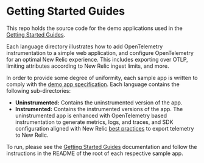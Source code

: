# Getting Started Guides

This repo holds the source code for the demo applications used in the [Getting Started Guides](https://docs.newrelic.com/docs/more-integrations/open-source-telemetry-integrations/opentelemetry/get-started/opentelemetry-get-started-intro/).

Each language directory illustrates how to add OpenTelemetry instrumentation to a simple web application, and configure OpenTelemetry for an optimal New Relic experience. This includes exporting over OTLP, limiting attributes according to New Relic ingest limits, and more.

In order to provide some degree of uniformity, each sample app is written to comply with the [demo app specification](./demo-app-specification.md). Each language contains the following sub-directories:

* **Uninstrumented:** Contains the uninstrumented version of the app.
* **Instrumented:** Contains the instrumented versions of the app. The uninstrumented app is enhanced with OpenTelemetry based instrumentation to generate metrics, logs, and traces, and SDK configuration aligned with New Relic [best practices](https://docs.newrelic.com/docs/more-integrations/open-source-telemetry-integrations/opentelemetry/best-practices/opentelemetry-best-practices-overview/) to export telemetry to New Relic.

To run, please see the [Getting Started Guides](https://docs.newrelic.com/docs/more-integrations/open-source-telemetry-integrations/opentelemetry/get-started/opentelemetry-get-started-intro/) documentation and follow the instructions in the README of the root of each respective sample app.
